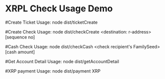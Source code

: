 # XRPL Check Usage Demo

#Create Ticket
Usage: node dist/ticketCreate <source FamilySeed>

#Create Check
Usage: node dist/checkCreate <source FamilySeed> <destination: r-address> <XRP amount> [sequence no]

#Cash Check
Usage: node dist/checkCash <check recipient's FamilySeed> <CheckId> [cash amount]

#Get Account Detail
Usage: node dist/getAccountDetail <FamilySeed>

#XRP payment
Usage: node dist/payment <FamilySeed> <destinationAddr> XRP
